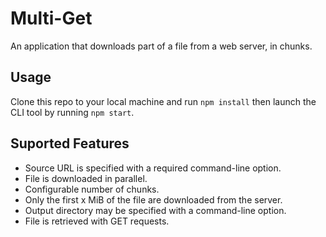 # Multi-Get

An application that downloads part of a file from a web server, in chunks.

## Usage

Clone this repo to your local machine and run `npm install` then launch the CLI tool by running `npm start`.

## Suported Features

- Source URL is specified with a required command-line option.
- File is downloaded in parallel.
- Configurable number of chunks.
- Only the first x MiB of the file are downloaded from the server.
- Output directory may be specified with a command-line option.
- File is retrieved with GET requests.

